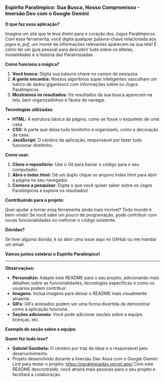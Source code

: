 
###  Espirito Paralímpico: Sua Busca, Nosso Compromisso  - Imersão Dev com o Google Gemini

**O que faz essa aplicação?**

Imagina um site que te leva direto para o coração dos Jogos Paralímpicos. Com essa ferramenta, você digita qualquer palavra-chave relacionada aos jogos e, *puf*, um monte de informações relevantes aparecem na sua tela! É como ter um guia pessoal para descobrir tudo sobre os atletas, modalidades e a história das Paralimpíadas.

**Como funciona a mágica?**

1. **Você busca:** Digita sua palavra-chave no campo de pesquisa.
2. **A gente encontra:** Nossos algoritmos super inteligentes vasculham um banco de dados gigantesco com informações sobre os Jogos Paralímpicos.
3. **Mostramos os resultados:** Os resultados da sua busca aparecem na tela, bem organizadinhos e fáceis de navegar.

**Tecnologias utilizadas:**

* **HTML:** A estrutura básica da página, como se fosse o esqueleto de uma casa.
* **CSS:** A parte que deixa tudo bonitinho e organizado, como a decoração da casa.
* **JavaScript:** O cérebro da aplicação, responsável por fazer tudo funcionar direitinho.

**Como usar:**

1. **Clone o repositório:** Use o Git para baixar o código para o seu computador.
2. **Abra o index.html:** Dê um duplo clique no arquivo index.html para abrir a página no seu navegador.
3. **Comece a pesquisar:** Digite o que você quiser saber sobre os Jogos Paralímpicos e explore os resultados!

**Contribuindo para o projeto:**

Quer ajudar a tornar essa ferramenta ainda mais incrível? Todo mundo é bem-vindo! Se você sabe um pouco de programação, pode contribuir com novas funcionalidades ou melhorar o código existente.

**Dúvidas?**

Se tiver alguma dúvida, é só abrir uma issue aqui no GitHub ou me mandar um email.

**Vamos juntos celebrar o Espirito Paralímpico!**

---

**Observações:**

* **Personalize:** Adapte este README para o seu projeto, adicionando mais detalhes sobre as funcionalidades, tecnologias específicas e como os usuários podem contribuir.
* **Imagens:** Inclua imagens para deixar o README mais visualmente atraente.
* **GIFs:** GIFs animados podem ser uma forma divertida de demonstrar como a aplicação funciona.
* **Seções adicionais:** Você pode adicionar seções sobre a equipe, licenças, etc.

**Exemplo de seção sobre a equipe:**

**Quem fez tudo isso?**

* **Gabriel Gambeta:** O cérebro por trás da ideia e o responsável pelo desenvolvimento.
* Projeto desenvilvido durante a Imersão Dev Alura com o Google Gemini.
Link para testar o projeto: https://paralimpiadas.vercel.app/
Com este README descontraído, você atrairá mais pessoas para o seu projeto e facilitará a colaboração. 


